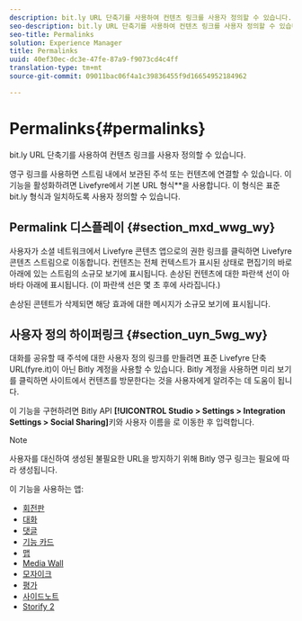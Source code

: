 ```yaml
---
description: bit.ly URL 단축기를 사용하여 컨텐츠 링크를 사용자 정의할 수 있습니다.
seo-description: bit.ly URL 단축기를 사용하여 컨텐츠 링크를 사용자 정의할 수 있습니다.
seo-title: Permalinks
solution: Experience Manager
title: Permalinks
uuid: 40ef30ec-dc3e-47fe-87a9-f9073cd4c4ff
translation-type: tm+mt
source-git-commit: 09011bac06f4a1c39836455f9d16654952184962

---
```



# Permalinks{#permalinks}

bit.ly URL 단축기를 사용하여 컨텐츠 링크를 사용자 정의할 수 있습니다.

영구 링크를 사용하면 스트림 내에서 보관된 주석 또는 컨텐츠에 연결할 수 있습니다. 이 기능을 활성화하려면 Livefyre에서 기본 URL 형식**을 사용합니다. 이 형식은 표준 bit.ly 형식과 일치하도록 사용자 정의할 수 있습니다.

## Permalink 디스플레이 {#section_mxd_wwg_wy}

사용자가 소셜 네트워크에서 Livefyre 콘텐츠 앱으로의 권한 링크를 클릭하면 Livefyre 콘텐츠 스트림으로 이동합니다. 컨텐츠는 전체 컨텍스트가 표시된 상태로 편집기의 바로 아래에 있는 스트림의 소규모 보기에 표시됩니다. 손상된 컨텐츠에 대한 파란색 선이 아바타 아래에 표시됩니다. (이 파란색 선은 몇 초 후에 사라집니다.)

손상된 콘텐트가 삭제되면 해당 효과에 대한 메시지가 소규모 보기에 표시됩니다.

## 사용자 정의 하이퍼링크 {#section_uyn_5wg_wy}

대화를 공유할 때 주석에 대한 사용자 정의 링크를 만들려면 표준 Livefyre 단축 URL(fyre.it)이 아닌 Bitly 계정을 사용할 수 있습니다. Bitly 계정을 사용하면 미리 보기를 클릭하면 사이트에서 컨텐츠를 방문한다는 것을 사용자에게 알려주는 데 도움이 됩니다.

이 기능을 구현하려면 Bitly API **[!UICONTROL Studio > Settings > Integration Settings > Social Sharing]**&#x200B;키와 사용자 이름을 로 이동한 후 입력합니다.

>[!NOTE]
>
>사용자를 대신하여 생성된 불필요한 URL을 방지하기 위해 Bitly 영구 링크는 필요에 따라 생성됩니다.

이 기능을 사용하는 앱:

* [회전판](/help/using/c-about-apps/c-carousel-app/c-carousel-app.md#c_carousel_app)
* [대화](/help/using/c-about-apps/c-chat-app/c-chat-app.md#c_chat_app)
* [댓글](/help/using/c-about-apps/c-comments/c-comments.md)
* [기능 카드](/help/using/c-about-apps/c-feature-card-app/c-feature-card-app.md#c_feature_card_app)
* [맵](/help/using/c-about-apps/c-map-app/c-map-app.md#c_map_app)
* [Media Wall](/help/using/c-about-apps/c-media-wall-app/c-media-wall-app.md#c_media_wall_app)
* [모자이크](/help/using/c-about-apps/c-mosaic-app/c-mosaic-app.md#c_mosaic_app)
* [평가](/help/using/c-about-apps/c-reviews-app/c-reviews-app.md#c_reviews_app)
* [사이드노트](/help/using/c-about-apps/c-sidenotes-app/c-sidenotes-app.md#c_sidenotes_app)
* [Storify 2](/help/using/c-about-apps/c-storify2/c-storify2.md#c_storify2)

